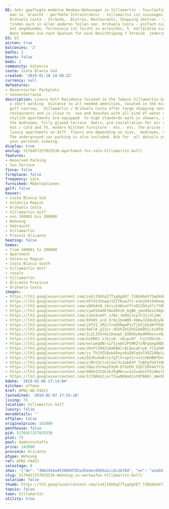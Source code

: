 ```yaml
---
DE: Sehr gepflegte moderne Neubau-Wohnungen in Villamartin - fussläufig zu allem was
  man so  braucht - perfekte Infrastruktur - Villamartin ist sozusagen das Herz von
  Orihuela Costa - Strände,  Bistros, Restaurants, Shopping Zentren - rundherum zu
  finden auch in allen anderen Teilen von  Orihuela Costa - einfach nichts fehlt.
  Gut angebunden, Torrevieja ist leicht zu erreichen, 5  Golfplätze sind nahe gelegen.
  Wann kommen Sie nach Spanien für eine Besichtigung ? Termine  jederzeit machbar.
ES: ES
aircon: true
balconies: '2'
baths: 2
beach: false
beds: 2
community: Valencia
costa: Costa Blanca Süd
created: '2019-01-18 14:58:22'
currency: null
defeatures:
- Reservierter Parkplatz
- Sonnenterrasse
description: Luxury Golf Residence located in the famous Villamartin Golf area within
  a short walking  distance to all needed amenities, located in the middle of 4 international
  golf courses,  Villamartin / Orihuela Costa offer large shopping centres, lots of
  restaurants and is close to  sea and beaches with all kind of water sports. These
  stylish apartments are equipped  to high standards walk-in showers, wardrobes in
  the bedrooms, fully glazed terrace  doors, pre-installation for air conditioning
  hot / cold and TV, modern kitchen furniture - etc.  etc. The prices for the modern
  luxury apartments on diff. floors are depending on size,  bedrooms, views and location.
  The underground car parking is also included. Ask for  all details or directly for
  your personal viewing.
display: true
enslug: 5176457257025536-Apartment-for-sale-Villamartin-Golf/
features:
- Reserved Parking
- Sun Terrace
finca: false
fireplace: false
frequency: sale
furnished: Möbeloptionen
golf: false
hauser:
- Costa Blanca Süd
- Valencia Region
- Orihuela Costa
- Villamartin Golf
- von 100001 bis 200000
- Wohnung
- Gebraucht
- Villamartin
- Provinz Alicante
heating: false
homes:
- from 100001 to 200000
- Apartment
- Valencia Region
- Costa Blanca South
- Villamartin Golf
- resale
- Villamartin
- Alicante Province
- Orihuela Costa
images:
- https://lh3.googleusercontent.com/io4jI9UhqI7Tyg6gVEf_f2NzHG4V73wGXAErunL9TtayOeOM-QC0-deHwonmrckAbR_QB6wQog_spefZMHjv=w640-rj-e30-l100
- https://lh3.googleusercontent.com/VEYsVJ5nwpJIXITKuwJY2-exUjD4t5HkeepTQQMGXgibkv2ha4inXvMrGBT1vSJU5eca6BYCkU-BDucUU6Iy=w640-rj-e30-l100
- https://lh3.googleusercontent.com/xD6hAtW_34zsjkXDneVflnRZJO4j67iftM9uxuq4bscGT7fMvj-YJZziyEdywWJVQgvSO9RlLLJxBsHxTD_x=w640-rj-e30-l100
- https://lh3.googleusercontent.com/zywE5dwHEtNvGRhzR_6gBK_ymo9GexCO4pOt9FAVu97cnMR0FBGbA9W1WMOP-Rb394oyn99_RvmNoLGfBlMX=w640-rj-e30-l100
- https://lh3.googleusercontent.com/i2mC0o4Xt_u7B1-JbB9j3cpfC31jJCjmH_ILaN56JeVuOhBXHMJUsmdTEFIBgbi0TZQGsSPBPYRjpVzjlGbosQ=w640-rj-e30-l100
- https://lh3.googleusercontent.com/9X9O5_ocU_XrbLIboWQ6-XmKwJZm9uQzyHuJbiZRSlDOXNL11qgbI7zAaqB5q7_4NczUq5N1xeL-PVwZ1DE=w640-rj-e30-l100
- https://lh3.googleusercontent.com/jbTVI_2M2zfnnDXNgwPViTjGYjbkOAfPX8O80_EL4RcRP6nzO2sCWU9nJMeyfEdXdzAnEZwTlPBIwEy8noQ7Xg=w640-rj-e30-l100
- https://lh3.googleusercontent.com/4mFl0_pZ2ur-OShhIkSIh5IA405CLVu9T8yE6N6_eQyALkodiS4oJs-yVFMLG4cUMZsGLhDoEvX6VZRSqDgy=w640-rj-e30-l100
- https://lh3.googleusercontent.com/1L2LISXt6e1DaepS_EXBkOzAwdH0kevvxNzbFc4eSRF5S20UcKt4ox3uFSQls11wYdnkx-emwohViVHMmy_w=w640-rj-e30-l100
- https://lh3.googleusercontent.com/GLHKK2-zJGjv0--oDvpu97_-hjnTDb1Sk-JYjLFVDAO_9fdlvBNmZ16itNAFTLBC-i4yIULzGM0YCHWhP_I=w640-rj-e30-l100
- https://lh3.googleusercontent.com/ewlamqQNrsLFIjeAF2PSMR2YzNFqSmgdND81Vr91Xyxzh1IgwqSQ83uYBNlr6JxYMR842_KnmsbHI1lbR5u4=w640-rj-e30-l100
- https://lh3.googleusercontent.com/zKsFtZH0ZubAEWAlrALBacqFzyA_YlSyhHhnca5KbJsjvMywr2dCEX1leQgFXRlIU9FPy1BNBA4hP4GelS8=w640-rj-e30-l100
- https://lh3.googleusercontent.com/jv_Th1PZSOwk6Oeyx6uDbFqdsC94Z26Be1cP9L-huitC_O2ruzYwle05BxAX4Kup1AhoZML1QBbbFC879kk=w640-rj-e30-l100
- https://lh3.googleusercontent.com/QInKu4oBiYyfgTlXrxpX1rnx2zXDUBWfDnsmey0Ty_KJBWvqib6DFmb79pU0Q5DQpNk1qVrzPbM3gOjbv5sm=w640-rj-e30-l100
- https://lh3.googleusercontent.com/yrBhtULtsXjVw73cZwbA5P_TaBIgfU4Jt0B9ghyo5fWhdvDor99D7Dm24Og8bjVg-PiI28Ze1RzDuLONDYGM=w640-rj-e30-l100
- https://lh3.googleusercontent.com/sBaLtOrHayh9yM-DTdvEH_U2D7JDV4eYtZCbeytbxsOZlUSWe4bbd2W655mVdw9RJeMfhVBE4Zk5BVVw-Vg=w640-rj-e30-l100
- https://lh3.googleusercontent.com/kN9k5Z5IEzKJPgMmcuv1n2uaOo3f6j8Hztb2qS-PNQ8ac7woSQOOxveoe5KrQ6DWYjKsoVWbjPCgrbrJoNDC=w640-rj-e30-l100
- https://lh3.googleusercontent.com/137Q6KptjorTIuwNEWa81nt07B6Dc_mWxOkPrSUolbZePWxaN9kDrfhVsqBkN62oQur1-axKe6wNSnWQ8IDmUA=w640-rj-e30-l100
kdate: '2019-02-06 17:14:04'
kitchen: offene
kref: APN2-AD-V4421
lastedited: '2019-02-07 17:55:18'
living: 75
location: Villamartin Golf
luxury: false
moredetails: ''
offplan: false
originalprice: 142000
penthouse: false
pid: 5176457257025536
plot: 75
pool: Gemeinschafts
price: 142000
province: Alicante
ptype: Wohnung
ref: APN2-V4421
salestage: 0
shas: '{"de": "3862454a453009d782a35e4ec0503a2ccdc2b78d", "en": "a1eb41414f3d70ee54b83c044ce7b63fa2793ee9"}'
slug: 5176457257025536-Wohnung-zu-verkaufen-Villamartin-Golf/
solarium: false
thumb: https://lh3.googleusercontent.com/io4jI9UhqI7Tyg6gVEf_f2NzHG4V73wGXAErunL9TtayOeOM-QC0-deHwonmrckAbR_QB6wQog_spefZMHjv=w400-h240-n-rj-e30-l100
topsix: false
town: Villamartin
utility: true
---
```

